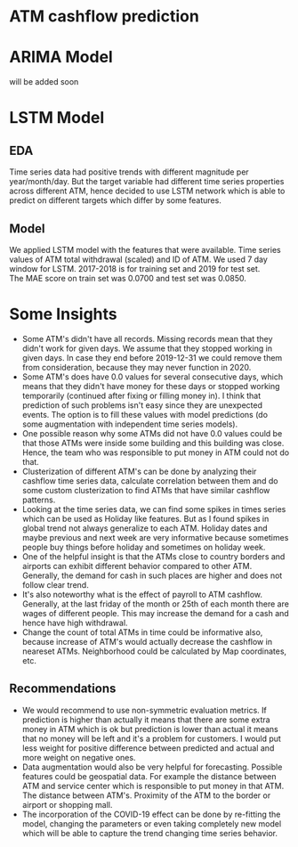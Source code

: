 # ATM cashflow prediction

# ARIMA Model
will be added soon

# LSTM Model
## EDA
Time series data had positive trends with different magnitude per year/month/day. But the target variable had different time series properties across different ATM, hence decided to use LSTM network which is able to predict on different targets which differ by some features. 

## Model
We applied LSTM model with the features that were available. Time series values of ATM total withdrawal (scaled) and ID of ATM. We used 7 day window for LSTM.  2017-2018 is for training set and 2019 for test set.  
The MAE score on train set was 0.0700 and test set was 0.0850. 


# Some Insights

- Some ATM's didn't have all records. Missing records mean that they didn't work for given days. We assume that they stopped working in given days. In case they end before 2019-12-31 we could remove them from consideration, because they may never function in 2020.
- Some ATM's does have 0.0 values for several consecutive days, which means that they didn't have money for these days or stopped working temporarily (continued after fixing or filling money in). I think that prediction of such problems isn't easy since they are unexpected events. The option is to fill these values with model predictions (do some augmentation with independent time series models).
- One possible reason why some ATMs did not have 0.0 values could be that those ATMs were inside some building and this building was close. Hence, the team who was responsible to put money in ATM could not do that.
- Clusterization of different ATM's can be done by analyzing their cashflow time series data, calculate correlation between them and do some custom clusterization to find ATMs that have similar cashflow patterns. 
- Looking at the time series data, we can find some spikes in times series which can be used as Holiday like features. But as I found spikes in global trend not always generalize to each ATM. Holiday dates and maybe previous and next week are very informative because sometimes people buy things before holiday and sometimes on holiday week.
- One of the helpful insight is that the ATMs close to country borders and airports can exhibit different behavior compared to other ATM. Generally, the demand for cash in such places are higher and does not follow clear trend.
- It's also noteworthy what is the effect of payroll to ATM cashflow. Generally, at the last friday of the month or 25th of each month there are wages of different people. This may increase the demand for a cash and hence have high withdrawal.
- Change the count of total ATMs in time could be informative also, because increase of ATM's would actually decrease the cashflow in neareset ATMs. Neighborhood could be calculated by Map coordinates, etc.

## Recommendations

- We would recommend to use non-symmetric evaluation metrics. If prediction is higher than actually it means that there are some extra money in ATM which is ok but prediction is lower than actual it means that no money will be left and it's a problem for customers. I would put less weight for positive difference between predicted and actual and more weight on negative ones.
- Data augmentation would also be very helpful for forecasting. Possible features could be geospatial data. For example the distance between ATM and service center which is responsible to put money in that ATM. The distance between ATM's. Proximity of the ATM to the border or airport or shopping mall.
- The incorporation of the COVID-19 effect can be done by re-fitting the model, changing the parameters or even taking completely new model which will be able to capture the trend changing time series behavior.
